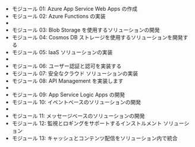 - モジュール 01: Azure App Service Web Apps の作成
- モジュール 02: Azure Functions の実装
- 
- モジュール 03: Blob Storage を使用するソリューションの開発
- モジュール 04: Cosmos DB ストレージを使用するソリューションを開発する
- モジュール 05: IaaS ソリューションの実装
- 
- モジュール 06: ユーザー認証と認可を実装する
- モジュール 07: 安全なクラウド ソリューションの実装
- モジュール 08: API Management を実装します
- 
- モジュール 09: App Service Logic Apps の開発
- モジュール 10: イベントベースのソリューションの開発
- 
- モジュール 11: メッセージベースのソリューションの開発
- モジュール 12: 監視とロギングをサポートするインストルメント ソリューション
- モジュール 13: キャッシュとコンテンツ配信をソリューション内で統合

